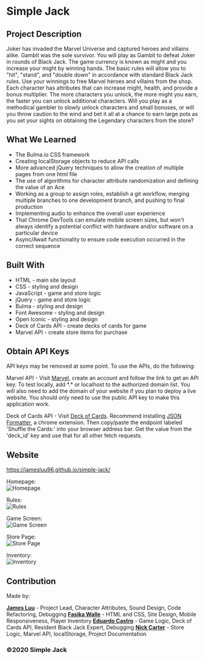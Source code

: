 # Simple Jack

## Project Description

Joker has invaded the Marvel Universe and captured heroes and villains alike. Gambit was the sole survivor. You will play as Gambit to defeat Joker in rounds of Black Jack. The game currency is known as might and you increase your might by winning hands. The basic rules will allow you to "hit", "stand", and "double down" in accordance with standard Black Jack rules. Use your winnings to free Marvel heroes and villains from the shop. Each character has attributes that can increase might, health, and provide a bonus multiplier. The more characters you unlock, the more might you earn, the faster you can unlock additional characters. Will you play as a methodical gambler to slowly unlock characters and small bonuses, or will you throw caution to the wind and bet it all at a chance to earn large pots as you set your sights on obtaining the Legendary characters from the store?

## What We Learned

- The Bulma.io CSS framework
- Creating localStorage objects to reduce API calls
- More advanced jQuery techniques to allow the creation of multiple pages from one html file
- The use of algorithms for character attribute randomization and defining the value of an Ace
- Working as a group to assign roles, establish a git workflow, merging multiple branches to one development branch, and pushing to final production
- Implementing audio to enhance the overall user experience
- That Chrome DevTools can emulate mobile screen sizes, but won't always identify a potential conflict with hardware and/or software on a particular device
- Async/Await functionality to ensure code execution occurred in the correct sequence

## Built With

- HTML - main site layout
- CSS - styling and design
- JavaScript - game and store logic
- jQuery - game and store logic
- Bulma - styling and design
- Font Awesome - styling and design
- Open Iconic - styling and design
- Deck of Cards API - create decks of cards for game
- Marvel API - create store items for purchase

## Obtain API Keys

API keys may be removed at some point. To use the APIs, do the following:

Marvel API - Visit [Marvel](https://developer.marvel.com), create an account and follow the link to get an API key. To test locally, add \*.\* or localhost to the authorized domain list. You will also need to add the domain of your website if you plan to deploy a live website. You should only need to use the public API key to make this application work.

Deck of Cards API - Visit [Deck of Cards](https://deckofcardsapi.com/). Recommend installing [JSON Formatter](https://chrome.google.com/webstore/detail/json-formatter/bcjindcccaagfpapjjmafapmmgkkhgoa?hl=en), a chrome extension. Then copy/paste the endpoint labeled 'Shuffle the Cards:' into your browser address bar. Get the value from the 'deck_id' key and use that for all other fetch requests.

## Website

https://jamesluu96.github.io/simple-jack/

Homepage:\
![Homepage](https://user-images.githubusercontent.com/73920328/106347184-39355880-6282-11eb-8b5f-5e877a235643.png)

Rules:\
![Rules](https://user-images.githubusercontent.com/73920328/106347328-3a1aba00-6283-11eb-95e6-e90c1741dcb8.png)

Game Screen:\
![Game Screen](https://user-images.githubusercontent.com/73920328/106347348-646c7780-6283-11eb-800c-53cb5e207206.png)

Store Page:\
![Store Page](https://user-images.githubusercontent.com/73920328/106347380-95e54300-6283-11eb-83eb-e0722825564c.png)

Inventory:\
![Inventory](https://user-images.githubusercontent.com/73920328/106347439-202da700-6284-11eb-9f30-b7446fdffce0.png)

## Contribution

Made by:

**[James Luu](https://github.com/JamesLuu96)** - Project Lead, Character Attributes, Sound Design, Code Refactoring, Debugging
**[Fasika Walle](https://github.com/fasikaWalle)** - HTML and CSS, Site Design, Mobile Responsiveness, Player Inventory
**[Eduardo Castro](https://github.com/mambru82)** - Game Logic, Deck of Cards API, Resident Black Jack Expert, Debugging
**[Nick Carter](https://github.com/NickolausCarter)** - Store Logic, Marvel API, localStorage, Project Documentation

### ©️2020 Simple Jack
